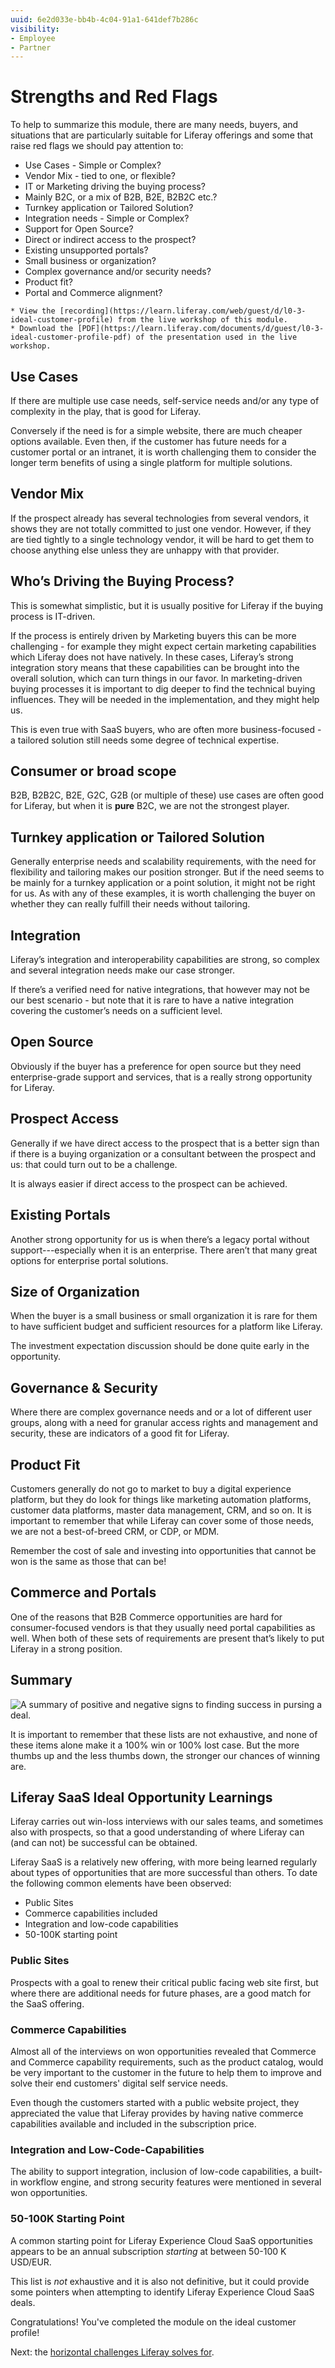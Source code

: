 ```yaml
---
uuid: 6e2d033e-bb4b-4c04-91a1-641def7b286c
visibility: 
- Employee
- Partner
---
```


# Strengths and Red Flags

To help to summarize this module, there are many needs, buyers, and situations that are particularly suitable for Liferay offerings and some that raise red flags we should pay attention to:

* Use Cases - Simple or Complex?
* Vendor Mix - tied to one, or flexible?
* IT or Marketing driving the buying process?
* Mainly B2C, or a mix of B2B, B2E, B2B2C etc.?
* Turnkey application or Tailored Solution?
* Integration needs - Simple or Complex?
* Support for Open Source?
* Direct or indirect access to the prospect?
* Existing unsupported portals?
* Small business or organization?
* Complex governance and/or security needs?
* Product fit?
* Portal and Commerce alignment?

```{note}
* View the [recording](https://learn.liferay.com/web/guest/d/l0-3-ideal-customer-profile) from the live workshop of this module.
* Download the [PDF](https://learn.liferay.com/documents/d/guest/l0-3-ideal-customer-profile-pdf) of the presentation used in the live workshop.
```

## Use Cases

If there are multiple use case needs, self-service needs and/or any type of complexity in the play, that is good for Liferay.

Conversely if the need is for a simple website, there are much cheaper options available. Even then, if the customer has future needs for a customer portal or an intranet, it is worth challenging them to consider the longer term benefits of using a single platform for multiple solutions.

## Vendor Mix

If the prospect already has several technologies from several vendors, it shows they are not totally committed to just one vendor. However, if they are tied tightly to a single technology vendor, it will be hard to get them to choose anything else unless they are unhappy with that provider.

## Who’s Driving the Buying Process?

This is somewhat simplistic, but it is usually positive for Liferay if the buying process is IT-driven.

If the process is entirely driven by Marketing buyers this can be more challenging - for example they might expect certain marketing capabilities which Liferay does not have natively. In these cases, Liferay’s strong integration story means that these capabilities can be brought into the overall solution, which can turn things in our favor. In marketing-driven buying processes it is important to dig deeper to find the technical buying influences. They will be needed in the implementation, and they might help us.

This is even true with SaaS buyers, who are often more business-focused - a tailored solution still needs some degree of technical expertise.

## Consumer or broad scope

B2B, B2B2C, B2E, G2C, G2B (or multiple of these) use cases are often good for Liferay, but when it is **pure** B2C, we are not the strongest player.

## Turnkey application or Tailored Solution

Generally enterprise needs and scalability requirements, with the need for flexibility and tailoring makes our position stronger. But if the need seems to be mainly for a turnkey application or a point solution, it might not be right for us. As with any of these examples, it is worth challenging the buyer on whether they can really fulfill their needs without tailoring.

## Integration

Liferay’s integration and interoperability capabilities are strong, so complex and several integration needs make our case stronger.

If there’s a verified need for native integrations, that however may not be our best scenario - but note that it is rare to have a native integration covering the customer’s needs on a sufficient level.

## Open Source

Obviously if the buyer has a preference for open source but they need enterprise-grade support and services, that is a really strong opportunity for Liferay.

## Prospect Access

Generally if we have direct access to the prospect that is a better sign than if there is a buying organization or a consultant between the prospect and us: that could turn out to be a challenge.

It is always easier if direct access to the prospect can be achieved.

## Existing Portals

Another strong opportunity for us is when there’s a legacy portal without support---especially when it is an enterprise. There aren’t that many great options for enterprise portal solutions.

## Size of Organization

When the buyer is a small business or small organization it is rare for them to have sufficient budget and sufficient resources for a platform like Liferay.

The investment expectation discussion should be done quite early in the opportunity.

## Governance & Security

Where there are complex governance needs and or a lot of different user groups, along with a need for granular access rights and management and security, these are indicators of a good fit for Liferay. 

## Product Fit

Customers generally do not go to market to buy a digital experience platform, but they do look for things like marketing automation platforms, customer data platforms, master data management, CRM, and so on. It is important to remember that while Liferay can cover some of those needs, we are not a best-of-breed CRM, or CDP, or MDM.

Remember the cost of sale and investing into opportunities that cannot be won is the same as those that can be!

## Commerce and Portals

One of the reasons that B2B Commerce opportunities are hard for consumer-focused vendors is that they usually need portal capabilities as well. When both of these sets of requirements are present that’s likely to put Liferay in a strong position.

## Summary

![A summary of positive and negative signs to finding success in pursing a deal.](./strengths-and-red-flags/images/01.png)

It is important to remember that these lists are not exhaustive, and none of these items alone make it a 100% win or 100% lost case. But the more thumbs up and the less thumbs down, the stronger our chances of winning are.

## Liferay SaaS Ideal Opportunity Learnings

Liferay carries out win-loss interviews with our sales teams, and sometimes also with prospects, so that a good understanding of where Liferay can (and can not) be successful can be obtained.

Liferay SaaS is a relatively new offering, with more being learned regularly about types of opportunities that are more successful than others. To date the following common elements have been observed:

* Public Sites
* Commerce capabilities included
* Integration and low-code capabilities
* 50-100K starting point

### Public Sites

Prospects with a goal to renew their critical public facing web site first, but where there are additional needs for future phases, are a good match for the SaaS offering.

### Commerce Capabilities

Almost all of the interviews on won opportunities revealed that Commerce and Commerce capability requirements, such as the product catalog, would be very important to the customer in the future to help them to improve and solve their end customers' digital self service needs. 

Even though the customers started with a public website project, they appreciated the value that Liferay provides by having native commerce capabilities available and included in the subscription price.

### Integration and Low-Code-Capabilities

The ability to support integration, inclusion of low-code capabilities, a built-in workflow engine, and strong security features were mentioned in several won opportunities.

### 50-100K Starting Point

A common starting point for Liferay Experience Cloud SaaS opportunities appears to be an annual subscription _starting_ at between 50-100 K USD/EUR.  

This list is _not_ exhaustive and it is also not definitive, but it could provide some pointers when attempting to identify Liferay Experience Cloud SaaS deals.

Congratulations! You've completed the module on the ideal customer profile! 

Next: the [horizontal challenges Liferay solves for](../what-challenges-does-liferay-solve-horizontal-solutions.md).

